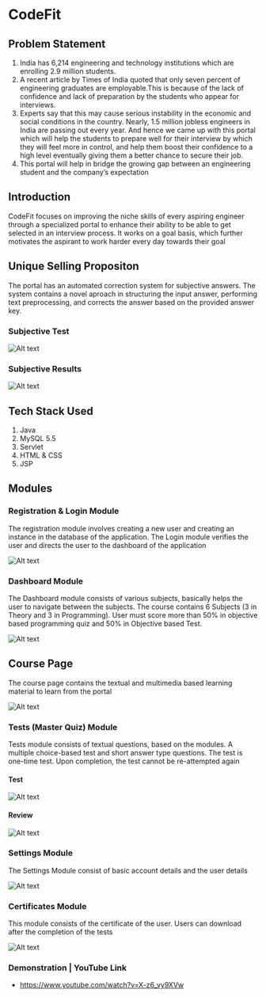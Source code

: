 # CodeFit

## Problem Statement
1. India has 6,214 engineering and technology institutions which are enrolling 2.9 million students.
2. A recent article by Times of India quoted that only seven percent of engineering graduates are employable.This is because of the lack of confidence and lack of preparation by the students who appear for interviews. 
3. Experts say that this may cause serious instability in the economic and social conditions in the country. Nearly, 1.5 million jobless engineers in India are passing out every year. And hence we came up with this portal which will help the students to prepare well for their interview by which they will feel more in control, and help them boost their confidence to a high level eventually giving them a better chance to secure their job. 
4. This portal will help in bridge the growing gap between an engineering student and the company’s expectation


## Introduction

CodeFit focuses on improving the niche skills of every aspiring engineer through a specialized portal to enhance their ability to be able to get selected in an interview process.
It works on a goal basis, which further motivates the aspirant to work harder every day towards their goal


## Unique Selling Propositon 
The portal has an automated correction system for subjective answers. The system contains a novel aproach in structuring the input answer, performing text preprocessing, and corrects the answer based on the provided answer key.

### Subjective Test

![Alt text](/USPReview.png?raw=true "Optional Title")


### Subjective Results

![Alt text](/USPTest.png?raw=true "Optional Title")

## Tech Stack Used
1. Java
3. MySQL 5.5
4. Servlet
5. HTML & CSS
6. JSP 


## Modules 

### Registration & Login Module
The registration module involves creating a new user and creating an instance in the database of the application. The Login module verifies the user and directs the user to the dashboard of the application

![Alt text](/ScreenShot-4.png?raw=true "Optional Title")


### Dashboard Module
The Dashboard module consists of various subjects, basically helps the user to navigate between the subjects. The course contains 6 Subjects (3 in Theory and 3 in Programming). User must score more than 50% in objective based programming quiz and 50% in Objective based Test. 


![Alt text](/ScreenShot-3.png?raw=true "Optional Title")


## Course Page

The course page contains the textual and multimedia based learning material to learn from the portal

![Alt text](/SubjectPage.png?raw=true "Optional Title")

### Tests (Master Quiz) Module 
Tests module consists of textual questions, based on the modules. A multiple choice-based test and short answer type questions. The test is one-time test. Upon completion, the test cannot be re-attempted again
 
 
 #### Test
 
![Alt text](/ScreenShot-2.png?raw=true "Optional Title") 

 #### Review
 
![Alt text](/ScreenShot-1.png?raw=true "Optional Title") 


### Settings Module
The Settings Module consist of basic account details and the user details

![Alt text](/Settings.png?raw=true "Optional Title") 


### Certificates Module
This module consists of the certificate of the user. Users can download after the completion of the tests

![Alt text](/Certificate.png?raw=true "Optional Title") 


### Demonstration | YouTube Link
- https://www.youtube.com/watch?v=X-z6_vy9XVw
